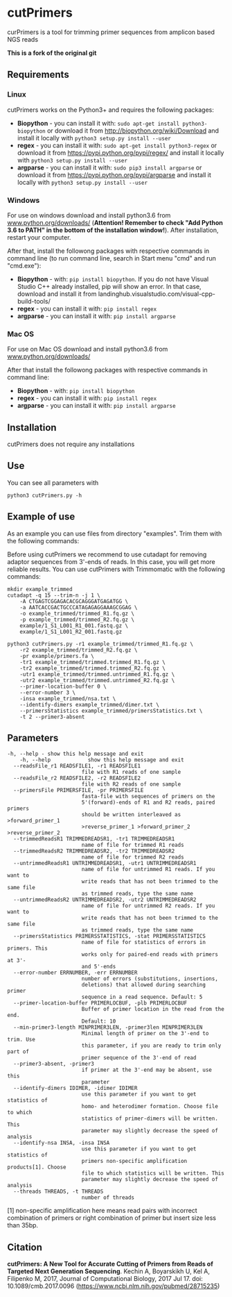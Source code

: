 # cutPrimers
curPrimers is a tool for trimming primer sequences from amplicon based NGS reads

**This is a fork of the original git**

## Requirements
### Linux
cutPrimers works on the Python3+ and requires the following packages:
* **Biopython** - you can install it with: `sudo apt-get install python3-biopython` or download it from http://biopython.org/wiki/Download and install it locally with `python3 setup.py install --user`
* **regex** - you can install it with: `sudo apt-get install python3-regex`  or download it from https://pypi.python.org/pypi/regex/ and install it locally with `python3 setup.py install --user`
* **argparse** - you can install it with: `sudo pip3 install argparse` or download it from https://pypi.python.org/pypi/argparse and install it locally with `python3 setup.py install --user`

### Windows
For use on windows download and install python3.6 from www.python.org/downloads/ (**Attention! Remember to check "Add Python 3.6 to PATH" in the bottom of the installation window!**). After installation, restart your computer.

After that, install the followong packages with respective commands in command line (to run command line, search in Start menu "cmd" and run "cmd.exe"):
* **Biopython** - with: `pip install biopython`. If you do not have Visual Studio C++ already installed, pip will show an error. In that case, download and install it from landinghub.visualstudio.com/visual-cpp-build-tools/
* **regex** - you can install it with: `pip install regex`
* **argparse** - you can install it with: `pip install argparse`

### Mac OS
For use on Mac OS download and install python3.6 from www.python.org/downloads/

After that install the followong packages with respective commands in command line:
* **Biopython** - with: `pip install biopython`
* **regex** - you can install it with: `pip install regex`
* **argparse** - you can install it with: `pip install argparse`

## Installation
cutPrimers does not require any installations

## Use
You can see all parameters with 
```
python3 cutPrimers.py -h
```

## Example of use
As an example you can use files from directory "examples". Trim them with the following commands:

Before using cutPrimers we recommend to use cutadapt for removing adaptor sequences from 3'-ends of reads. In this case, you will get more reliable results. You can use cutPrimers with Trimmomatic with the following commands:
```
mkdir example_trimmed
cutadapt -q 15 --trim-n -j 1 \
    -A CTGAGTCGGAGACACGCAGGGATGAGATGG \
    -a AATCACCGACTGCCCATAGAGAGGAAAGCGGAG \
    -o example_trimmed/trimmed_R1.fq.gz \
    -p example_trimmed/trimmed_R2.fq.gz \
    example/1_S1_L001_R1_001.fastq.gz \
    example/1_S1_L001_R2_001.fastq.gz

python3 cutPrimers.py -r1 example_trimmed/trimmed_R1.fq.gz \
    -r2 example_trimmed/trimmed_R2.fq.gz \
    -pr example/primers.fa \
    -tr1 example_trimmed/trimmed.trimmed_R1.fq.gz \
    -tr2 example_trimmed/trimmed.trimmed_R2.fq.gz \
    -utr1 example_trimmed/trimmed.untrimmed_R1.fq.gz \
    -utr2 example_trimmed/trimmed.untrimmed_R2.fq.gz \
    --primer-location-buffer 0 \
    --error-number 3 \
    -insa example_trimmed/nsa.txt \
    --identify-dimers example_trimmed/dimer.txt \
    --primersStatistics example_trimmed/primersStatistics.txt \
    -t 2 --primer3-absent
```

## Parameters
```
-h, --help - show this help message and exit
    -h, --help            show this help message and exit
  --readsFile_r1 READSFILE1, -r1 READSFILE1
                        file with R1 reads of one sample
  --readsFile_r2 READSFILE2, -r2 READSFILE2
                        file with R2 reads of one sample
  --primersFile PRIMERSFILE, -pr PRIMERSFILE
                        fasta-file with sequences of primers on the
                        5'(forward)-ends of R1 and R2 reads, paired primers
                        should be written interleaved as >forward_primer_1
                        >reverse_primer_1 >forward_primer_2 >reverse_primer_2
  --trimmedReadsR1 TRIMMEDREADSR1, -tr1 TRIMMEDREADSR1
                        name of file for trimmed R1 reads
  --trimmedReadsR2 TRIMMEDREADSR2, -tr2 TRIMMEDREADSR2
                        name of file for trimmed R2 reads
  --untrimmedReadsR1 UNTRIMMEDREADSR1, -utr1 UNTRIMMEDREADSR1
                        name of file for untrimmed R1 reads. If you want to
                        write reads that has not been trimmed to the same file
                        as trimmed reads, type the same name
  --untrimmedReadsR2 UNTRIMMEDREADSR2, -utr2 UNTRIMMEDREADSR2
                        name of file for untrimmed R2 reads. If you want to
                        write reads that has not been trimmed to the same file
                        as trimmed reads, type the same name
  --primersStatistics PRIMERSSTATISTICS, -stat PRIMERSSTATISTICS
                        name of file for statistics of errors in primers. This
                        works only for paired-end reads with primers at 3'-
                        and 5'-ends
  --error-number ERRNUMBER, -err ERRNUMBER
                        number of errors (substitutions, insertions,
                        deletions) that allowed during searching primer
                        sequence in a read sequence. Default: 5
  --primer-location-buffer PRIMERLOCBUF, -plb PRIMERLOCBUF
                        Buffer of primer location in the read from the end.
                        Default: 10
  --min-primer3-length MINPRIMER3LEN, -primer3len MINPRIMER3LEN
                        Minimal length of primer on the 3'-end to trim. Use
                        this parameter, if you are ready to trim only part of
                        primer sequence of the 3'-end of read
  --primer3-absent, -primer3
                        if primer at the 3'-end may be absent, use this
                        parameter
  --identify-dimers IDIMER, -idimer IDIMER
                        use this parameter if you want to get statistics of
                        homo- and heterodimer formation. Choose file to which
                        statistics of primer-dimers will be written. This
                        parameter may slightly decrease the speed of analysis
  --identify-nsa INSA, -insa INSA
                        use this parameter if you want to get statistics of
                        primers non-specific amplification products[1]. Choose
                        file to which statistics will be written. This
                        parameter may slightly decrease the speed of analysis
  --threads THREADS, -t THREADS
                        number of threads
```

[1] non-specific amplification here means read pairs with incorrect combination of primers or right combination of primer but insert size less than 35bp.

## Citation
**cutPrimers: A New Tool for Accurate Cutting of Primers from Reads of Targeted Next Generation Sequencing**. Kechin A, Boyarskikh U, Kel A, Filipenko M, 2017, Journal of Computational Biology, 2017 Jul 17. doi: 10.1089/cmb.2017.0096 (https://www.ncbi.nlm.nih.gov/pubmed/28715235)
